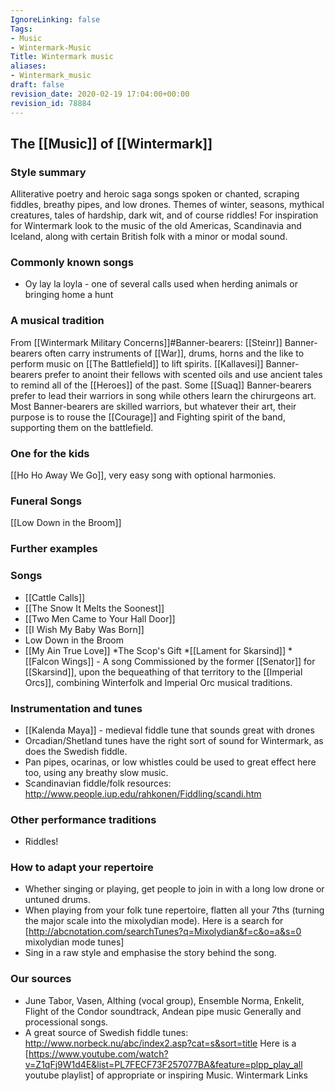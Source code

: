 ```yaml
---
IgnoreLinking: false
Tags:
- Music
- Wintermark-Music
Title: Wintermark music
aliases:
- Wintermark_music
draft: false
revision_date: 2020-02-19 17:04:00+00:00
revision_id: 78884
---
```


## The [[Music]] of [[Wintermark]]
### Style summary
Alliterative poetry and heroic saga songs spoken or chanted, scraping fiddles, breathy pipes, and low drones. Themes of winter, seasons, mythical creatures, tales of hardship, dark wit, and of course riddles! 
For inspiration for Wintermark look to the music of the old Americas, Scandinavia and Iceland, along with certain British folk with a minor or modal sound.
### Commonly known songs
* Oy lay la loyla - one of several calls used when herding animals or bringing home a hunt
### A musical tradition
From [[Wintermark Military Concerns]]#Banner-bearers: [[Steinr]] Banner-bearers often carry instruments of [[War]], drums, horns and the like to perform music on [[The Battlefield]] to lift spirits. [[Kallavesi]] Banner-bearers prefer to anoint their fellows with scented oils and use ancient tales to remind all of the [[Heroes]] of the past. Some [[Suaq]] Banner-bearers prefer to lead their warriors in song while others learn the chirurgeons art. Most Banner-bearers are skilled warriors, but whatever their art, their purpose is to rouse the [[Courage]] and Fighting spirit of the band, supporting them on the battlefield.
### One for the kids
[[Ho Ho Away We Go]], very easy song with optional harmonies.
### Funeral Songs
[[Low Down in the Broom]]
### Further examples
### Songs
* [[Cattle Calls]]
* [[The Snow It Melts the Soonest]]
* [[Two Men Came to Your Hall Door]]
* [[I Wish My Baby Was Born]]
* Low Down in the Broom
* [[My Ain True Love]]
*The Scop's Gift
*[[Lament for Skarsind]]
*[[Falcon Wings]] - A song Commissioned by the former [[Senator]] for [[Skarsind]], upon the bequeathing of that territory to the [[Imperial Orcs]], combining Winterfolk and Imperial Orc musical traditions.
### Instrumentation and tunes
* [[Kalenda Maya]] - medieval fiddle tune that sounds great with drones
* Orcadian/Shetland tunes have the right sort of sound for Wintermark, as does the Swedish fiddle. 
* Pan pipes, ocarinas, or low whistles could be used to great effect here too, using any breathy slow music.
* Scandinavian fiddle/folk resources: http://www.people.iup.edu/rahkonen/Fiddling/scandi.htm
### Other performance traditions
* Riddles!
### How to adapt your repertoire
* Whether singing or playing, get people to join in with a long low drone or untuned drums.
* When playing from your folk tune repertoire, flatten all your 7ths (turning the major scale into the mixolydian mode). Here is a search for [http://abcnotation.com/searchTunes?q=Mixolydian&f=c&o=a&s=0 mixolydian mode tunes]
* Sing in a raw style and emphasise the story behind the song.
### Our sources
* June Tabor, Vasen, Althing (vocal group), Ensemble Norma, Enkelit, Flight of the Condor soundtrack, Andean pipe music Generally and processional songs.
* A great source of Swedish fiddle tunes: http://www.norbeck.nu/abc/index2.asp?cat=s&sort=title
Here is a [https://www.youtube.com/watch?v=Z1qFj9W1d4E&list=PL7FECF73F257077BA&feature=plpp_play_all youtube playlist] of appropriate or inspiring Music.
Wintermark Links